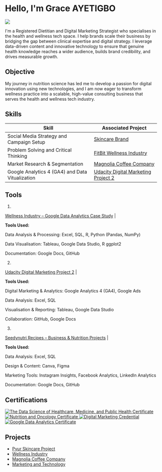 # Hello, I'm Grace AYETIGBO
<a href="https://www.linkedin.com/in/grace-f-ayetigbo"><img src="https://img.shields.io/badge/-LinkedIn-0072b1?&style=for-the-badge&logo=linkedin&logoColor=white" /></a>

I'm a Registered Dietitian and Digital Marketing Strategist who specialises in the health and wellness tech space.
I help brands scale their business by bridging the gap between clinical expertise and digital strategy. I leverage data-driven content and innovative technology to ensure that genuine health knowledge reaches a wider audience, builds brand credibility, and drives measurable growth.

## Objective

My journey in nutrition science has led me to develop a passion for digital innovation using new technologies, and I am now eager to transform wellness practice into a scalable, high-value consulting business that serves the health and wellness tech industry.


## Skills

| Skill                                         | Associated Project         |
|-----------------------------------------------|----------------------------|
| Social Media Strategy and Campaign Setup      | <a href="https://github.com/Seedynutri/Social_Media_Strategy_Project_3">Skincare Brand</a>|
| Problem Solving and Critical Thinking         | <a href="https://github.com/Seedynutri/Google-Data-Analysis-Case-Study-2">FitBit Wellness Industry</a>|
| Market Research & Segmentation                | <a href="https://github.com/Seedynutri/Udacity-digital-marketing-project-1/blob/main/README.md">Magnolia Coffee Company</a> |
|Google Analytics 4 (GA4) and Data Vitualization |<a href="https://github.com/Seedynutri/draw_insight_from_data_project_2/blob/main/Project_2_Updated_Draw-insights-from-marketing-data-project-template-update-to-ga4.pdf">Udacity Digital Marketing Project 2</a> |

## Tools
1.

<a href="https://github.com/Seedynutri/Google-Data-Analysis-Case-Study-2">Wellness Industry – Google Data Analytics Case Study</a> |

**Tools Used:**

Data Analysis & Processing: Excel, SQL, R, Python (Pandas, NumPy)

Data Visualisation: Tableau, Google Data Studio, R ggplot2

Documentation: Google Docs, GitHub

2.

<a href="https://github.com/Seedynutri/draw_insight_from_data_project_2/blob/main/Project_2_Updated_Draw-insights-from-marketing-data-project-template-update-to-ga4.pdf">Udacity Digital Marketing Project 2</a> |

**Tools Used:**

Digital Marketing & Analytics: Google Analytics 4 (GA4), Google Ads

Data Analysis: Excel, SQL

Visualisation & Reporting: Tableau, Google Data Studio

Collaboration: GitHub, Google Docs

3.

<a href="https://github.com/Seedynutri">Seedynutri Recipes – Business & Nutrition Projects</a> |

**Tools Used:**

Data Analysis: Excel, SQL

Design & Content: Canva, Figma

Marketing Tools: Instagram Insights, Facebook Analytics, LinkedIn Analytics

Documentation: Google Docs, GitHub

## Certifications
<div>
  <a href="https://www.linkedin.com/learning/certificates/5ff71ecb7822acc4762f4a5a55ff566e9f861c57b4f79c3c36fbb12363481fe3">
  <img src="https://img.shields.io/badge/Data%20Science%20of%20Healthcare-0077B5?style=for-the-badge&logo=linkedin&logoColor=white" alt="The Data Science of Healthcare, Medicine, and Public Health Certificate">
</a>
  <a href="https://courses.karger.com/certificates/3pfawy9zxv, 7b4f79c3c36fbb12363481fe3">
  <img src="https://img.shields.io/badge/-Nutrition%20and%20Oncology-FF0000?&style=for-the-badge&logo=CompTIA&logoColor=white" alt="Nutrition and Oncology Certificate">
</a>
<a href="https://confirm.udacity.com/e/ad62d382-3cdb-11ee-a7eb-cf81d93967f9">
  <img src="https://img.shields.io/badge/-Digital%20Marketing-0091EA?&style=for-the-badge&logo=Udacity&logoColor=white" alt="Digital Marketing Credential">
</a>
<a href="https://www.credly.com/badges/66be8b7a-f43e-415a-9ed2-a4e8d783b0f8/linked_in_profile">
  <img src="https://img.shields.io/badge/-Google%20Data%20Analytics%20Certificate-4285F4?&style=for-the-badge&logo=google&logoColor=white" alt="Google Data Analytics Certificate">
</a>
</div>

## Projects
- <a href="https://github.com/Seedynutri/Social_Media_Strategy_Project_3">Pyur Skincare Project</a>
-  <a href="https://github.com/Seedynutri/Google-Data-Analysis-Case-Study-2">Wellness Industry</a>
- <a href="https://github.com/Seedynutri/Udacity-digital-marketing-project-1/blob/main/Ayetigbo_Grace_marketing_project_1_get-ready-to-market-project.pdf">Magnolia Coffee Company</a>
- <a href= "https://github.com/Seedynutri/draw_insight_from_data_project_2/blob/main/Project_2_Updated_Draw-insights-from-marketing-data-project-template-update-to-ga4.pdf">Marketing and Technology</a>



